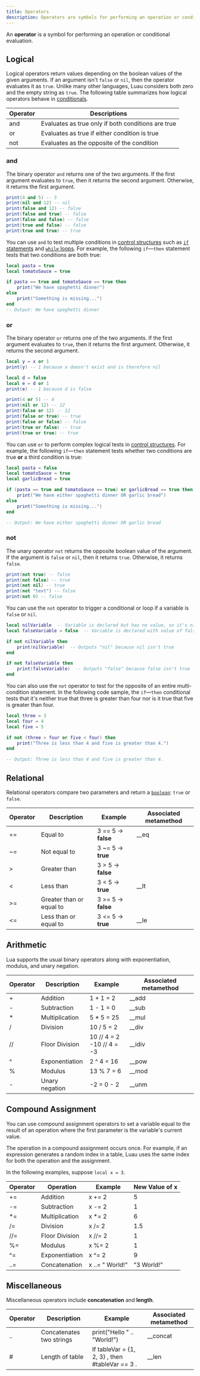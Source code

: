 ```yaml
---
title: Operators
description: Operators are symbols for performing an operation or conditional evaluation.
---
```


An **operator** is a symbol for performing an operation or conditional evaluation.

## Logical

Logical operators return values depending on the boolean values of the given arguments. If an argument isn't `false` or `nil`, then the operator evaluates it as `true`. Unlike many other languages, Luau considers both zero and the empty string as `true`. The following table summarizes how logical operators behave in [conditionals](./control-structures.md#if-statements).

<table>
  <thead>
    <tr>
      <th>Operator</th>
      <th>Descriptions</th>
    </tr>
  </thead>
  <tr>
    <td> and </td>
    <td>Evaluates as  true  only if both conditions are true</td>
  </tr>
  <tr>
    <td> or </td>
    <td>Evaluates as  true  if either condition is true</td>
  </tr>
  <tr>
    <td> not </td>
    <td>Evaluates as the opposite of the condition</td>
  </tr>
</table>

### and

The binary operator `and` returns one of the two arguments. If the first argument evaluates to `true`, then it returns the second argument. Otherwise, it returns the first argument.

```lua
print(4 and 5) -- 5
print(nil and 12) -- nil
print(false and 12) -- false
print(false and true) -- false
print(false and false) -- false
print(true and false) -- false
print(true and true) -- true
```

You can use `and` to test multiple conditions in [control structures](./control-structures.md) such as [`if` statements](./control-structures.md#if-statements) and [`while` loops](./control-structures.md#while-loops). For example, the following `if`—`then` statement tests that two conditions are both true:

```lua
local pasta = true
local tomatoSauce = true

if pasta == true and tomatoSauce == true then
	print("We have spaghetti dinner")
else
	print("Something is missing...")
end
-- Output: We have spaghetti dinner
```

### or

The binary operator `or` returns one of the two arguments. If the first argument evaluates to `true`, then it returns the first argument. Otherwise, it returns the second argument.

```lua
local y = x or 1
print(y) -- 1 because x doesn't exist and is therefore nil

local d = false
local e = d or 1
print(e) -- 1 because d is false

print(4 or 5) -- 4
print(nil or 12) -- 12
print(false or 12) -- 12
print(false or true) -- true
print(false or false) -- false
print(true or false) -- true
print(true or true) -- true
```

You can use `or` to perform complex logical tests in [control structures](./control-structures.md). For example, the following `if`—`then` statement tests whether two conditions are true **or** a third condition is true:

```lua
local pasta = false
local tomatoSauce = true
local garlicBread = true

if (pasta == true and tomatoSauce == true) or garlicBread == true then
	print("We have either spaghetti dinner OR garlic bread")
else
	print("Something is missing...")
end

-- Output: We have either spaghetti dinner OR garlic bread
```

### not

The unary operator `not` returns the opposite boolean value of the argument. If the argument is `false` or `nil`, then it returns `true`. Otherwise, it returns `false`.

```lua
print(not true) -- false
print(not false) -- true
print(not nil) -- true
print(not "text") -- false
print(not 0) -- false
```

You can use the `not` operator to trigger a conditional or loop if a variable is `false` or `nil`.

```lua
local nilVariable  -- Variable is declared but has no value, so it's nil
local falseVariable = false  -- Variable is declared with value of false

if not nilVariable then
	print(nilVariable)  -- Outputs "nil" because nil isn't true
end

if not falseVariable then
	print(falseVariable)  -- Outputs "false" because false isn't true
end
```

You can also use the `not` operator to test for the opposite of an entire multi-condition statement. In the following code sample, the `if`—`then` conditional tests that it's neither true that three is greater than four nor is it true that five is greater than four.

```lua
local three = 3
local four = 4
local five = 5

if not (three > four or five < four) then
	print("Three is less than 4 and five is greater than 4.")
end

-- Output: Three is less than 4 and five is greater than 4.
```

## Relational

Relational operators compare two parameters and return a [`boolean`](./booleans.md): `true` or `false`.

<table>
  <thead>
    <tr>
      <th>Operator</th>
      <th>Description</th>
      <th>Example</th>
      <th>Associated metamethod</th>
    </tr>
  </thead>
  <tr>
    <td> == </td>
    <td>Equal to</td>
    <td> 3 == 5  → <b>false</b></td>
    <td> __eq </td>
  </tr>
  <tr>
    <td> ~= </td>
    <td>Not equal to</td>
    <td> 3 ~= 5  → <b>true</b></td>
    <td></td>
  </tr>
  <tr>
    <td> &gt; </td>
    <td>Greater than</td>
    <td> 3 &gt; 5  → <b>false</b></td>
    <td></td>
  </tr>
  <tr>
    <td> &lt; </td>
    <td>Less than</td>
    <td> 3 &lt; 5  → <b>true</b></td>
    <td> __lt </td>
  </tr>
  <tr>
    <td> &gt;= </td>
    <td>Greater than or equal to</td>
    <td> 3 &gt;= 5  → <b>false</b></td>
    <td></td>
  </tr>
  <tr>
    <td> &lt;= </td>
    <td>Less than or equal to</td>
    <td> 3 &lt;= 5  → <b>true</b></td>
    <td> __le </td>
  </tr>
</table>

## Arithmetic

Lua supports the usual binary operators along with exponentiation, modulus, and unary negation.

<table>
  <thead>
    <tr>
      <th>Operator</th>
      <th>Description</th>
      <th>Example</th>
      <th>Associated metamethod</th>
    </tr>
  </thead>
  <tr>
    <td> + </td>
    <td>Addition</td>
    <td> 1 + 1 = 2 </td>
    <td> __add </td>
  </tr>
  <tr>
    <td> - </td>
    <td>Subtraction</td>
    <td> 1 - 1 = 0 </td>
    <td> __sub </td>
  </tr>
  <tr>
    <td> * </td>
    <td>Multiplication</td>
    <td> 5 * 5 = 25 </td>
    <td> __mul </td>
  </tr>
  <tr>
    <td> / </td>
    <td>Division</td>
    <td> 10 / 5 = 2 </td>
    <td> __div </td>
  </tr>
  <tr>
    <td> // </td>
    <td>Floor Division</td>
    <td>
       10 // 4 = 2 <br />
       -10 // 4 = -3 
    </td>
    <td> __idiv </td>
  </tr>
  <tr>
    <td> ^ </td>
    <td>Exponentiation</td>
    <td> 2 ^ 4 = 16 </td>
    <td> __pow </td>
  </tr>
  <tr>
    <td> % </td>
    <td>Modulus</td>
    <td> 13 % 7 = 6 </td>
    <td> __mod </td>
  </tr>
  <tr>
    <td> - </td>
    <td>Unary negation</td>
    <td> -2 = 0 - 2 </td>
    <td> __unm </td>
  </tr>
</table>

## Compound Assignment

You can use compound assignment operators to set a variable equal to the result of an operation where the first parameter is the variable's current value.

The operation in a compound assignment occurs once. For example, if an expression generates a random index in a table, Luau uses the same index for both the operation and the assignment.

In the following examples, suppose `local x = 3`.

<table>
  <thead>
    <tr>
      <th>Operator</th>
      <th>Operation</th>
      <th>Example</th>
      <th>New Value of  x </th>
    </tr>
  </thead>
  <tbody>
    <tr>
      <td> += </td>
      <td>Addition</td>
      <td> x += 2 </td>
      <td> 5 </td>
    </tr>
    <tr>
      <td> -= </td>
      <td>Subtraction</td>
      <td> x -= 2 </td>
      <td> 1 </td>
    </tr>
    <tr>
      <td> *= </td>
      <td>Multiplication</td>
      <td> x *= 2 </td>
      <td> 6 </td>
    </tr>
    <tr>
      <td> /= </td>
      <td>Division</td>
      <td> x /= 2 </td>
      <td> 1.5 </td>
    </tr>
    <tr>
      <td> //= </td>
      <td>Floor Division</td>
      <td> x //= 2 </td>
      <td> 1 </td>
    </tr>
    <tr>
      <td> %= </td>
      <td>Modulus</td>
      <td> x %= 2 </td>
      <td> 1 </td>
    </tr>
    <tr>
      <td> ^= </td>
      <td>Exponentiation</td>
      <td> x ^= 2 </td>
      <td> 9 </td>
    </tr>
    <tr>
      <td> ..= </td>
      <td>Concatenation</td>
      <td> x ..= " World!"  </td>
      <td> "3 World!" </td>
    </tr>
  </tbody>
</table>

## Miscellaneous

Miscellaneous operators include **concatenation** and **length**.

<table>
  <thead>
    <tr>
      <th>Operator</th>
      <th>Description</th>
      <th>Example</th>
      <th>Associated metamethod</th>
    </tr>
  </thead>
  <tr>
    <td> .. </td>
    <td>Concatenates two strings</td>
    <td> print("Hello " .. "World!") </td>
    <td> __concat </td>
  </tr>
  <tr>
    <td> # </td>
    <td>Length of table</td>
    <td>If  tableVar = &#123;1, 2, 3} , then  #tableVar == 3 .</td>
    <td> __len </td>
  </tr>
</table>
